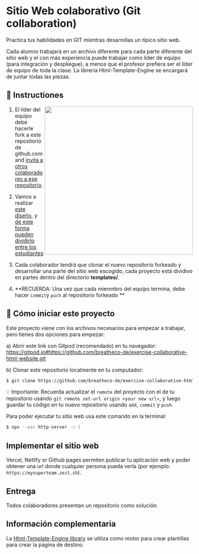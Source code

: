 # Sitio Web colaborativo (Git collaboration)

Practica tus habilidades en GIT mientras desarrollas un típico sitio web.

Cada alumno trabajará en un archivo diferente para cada parte diferente del sitio web y el con más experiencia puede trabajar como líder de equipo (para integración y despliegue), a menos que el profesor prefiera ser el líder de equipo de toda la clase. La librería Html-Template-Engine se encargará de juntar todas las piezas.


## 📝 Instructiones

<img align="right" height="400" src="https://github.com/breatheco-de/exercise-collaborative-html-website/blob/master/website1/designs/guide.jpg?raw=true" />

1. El líder del equipo debe hacerle fork a este repositorio de github.com and [invita a otros colaboradores a ese repositorio](https://github.com/breatheco-de/exercise-git-collabration/blob/master/iOBmU5zYqA.gif).

2. Vamos a realizar [este diseño](https://raw.githubusercontent.com/breatheco-de/exercise-collaborative-html-website/master/website1/designs/thumb.jpg), y [de este forma pueden dividirlo entre los estudiantes](https://github.com/breatheco-de/exercise-collaborative-html-website/blob/master/website1/designs/guide.jpg?raw=true)

3. Cada colaborador tendrá que clonar el nuevo repositorio forkeado y desarrollar una parte del sitio web escogido, cada proyecto está dividivo en partes dentro del directorio **templates/**.

4. **RECUERDA: Una vez que cada mienmbro del equipo termina, debe hacer `commit`y `puch` al repositorio forkeado **

## 🌱  Cómo iniciar este proyecto

Este proyecto viene con los archivos necesarios para empezar a trabajar, pero tienes dos opciones para empezar:

a) Abrir este link con Gitpod (recomendado) en tu navegador: https://gitpod.io#https://github.com/breatheco-de/exercise-collaborative-html-website.git

b) Clonar este repositorio localmente en tu computador:
```sh
$ git clone https://github.com/breatheco-de/exercise-collaborative-html-website.git
```

💡 Importante: Recuerda actualizar el `remote` del proyecto con el de tu repositorio usando `git remote set-url origin <your new url>`, y luego guardar tu código en tu nuevo repositorio usando `add`, `commit` y `push`.

Para poder ejecutar tu sitio web usa este comando en la terminal:

```bash
$ npx --yes http-server -c-1
```

## Implementar el sitio web

Vercel, Netlify or Github pages permiten publicar tu aplicación web y poder obtener una url donde cualquier persona pueda verla (por ejemplo: `https://mysuperteam.zeit.sh`).

## Entrega

Todos colaboradores presentan un repositorio como solución.

## Información complementaria
La [Html-Template-Engine library](https://github.com/alesanchezr/html-template-engine) se utiliza como motor para crear plantillas para crear la página de destino.
